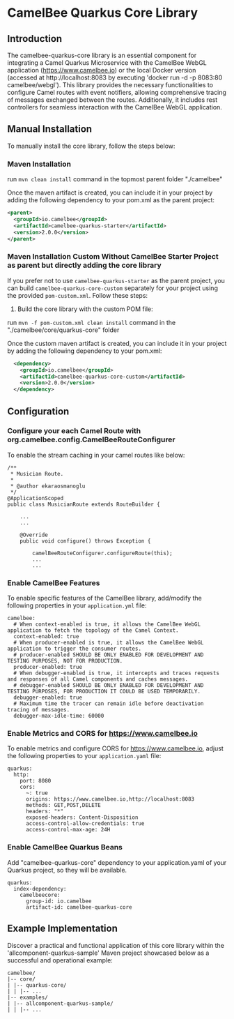 # CamelBee Quarkus Core Library

## Introduction

The camelbee-quarkus-core library is an essential component for integrating a Camel Quarkus Microservice with the CamelBee WebGL application (https://www.camelbee.io) or the local Docker version (accessed at http://localhost:8083 by executing 'docker run -d -p 8083:80 camelbee/webgl'). 
This library provides the necessary functionalities to configure Camel routes with event notifiers, allowing comprehensive tracing of messages exchanged between the routes. 
Additionally, it includes rest controllers for seamless interaction with the CamelBee WebGL application.

## Manual Installation

To manually install the core library, follow the steps below:

### Maven Installation

run `mvn clean install` command in the topmost parent folder "./camelbee"

Once the maven artifact is created, you can include it in your project by adding the following dependency to your pom.xml as the parent project:

```xml
<parent>
  <groupId>io.camelbee</groupId>
  <artifactId>camelbee-quarkus-starter</artifactId>
  <version>2.0.0</version>
</parent>
```

### Maven Installation Custom Without CamelBee Starter Project as parent but directly adding the core library

If you prefer not to use `camelbee-quarkus-starter` as the parent project, you can build `camelbee-quarkus-core-custom` separately for your project using the provided `pom-custom.xml`. Follow these steps:

1. Build the core library with the custom POM file:

run `mvn -f pom-custom.xml clean install` command in the "./camelbee/core/quarkus-core" folder

Once the custom maven artifact is created, you can include it in your project by adding the following dependency to your pom.xml:
   
```xml
  <dependency>
    <groupId>io.camelbee</groupId>
    <artifactId>camelbee-quarkus-core-custom</artifactId>
    <version>2.0.0</version>
  </dependency>
```

## Configuration

### Configure your each Camel Route with org.camelbee.config.CamelBeeRouteConfigurer

To enable the stream caching in your camel routes like below:

```
/**
 * Musician Route.
 *
 * @author ekaraosmanoglu
 */
@ApplicationScoped
public class MusicianRoute extends RouteBuilder {

    ...
    ...

    @Override
    public void configure() throws Exception {

        camelBeeRouteConfigurer.configureRoute(this);
        ...
        ...
```

### Enable CamelBee Features

To enable specific features of the CamelBee library, add/modify the following properties in your `application.yml` file:

```
camelbee:
  # When context-enabled is true, it allows the CamelBee WebGL application to fetch the topology of the Camel Context.
  context-enabled: true
  # When producer-enabled is true, it allows the CamelBee WebGL application to trigger the consumer routes.
  # producer-enabled SHOULD BE ONLY ENABLED FOR DEVELOPMENT AND TESTING PURPOSES, NOT FOR PRODUCTION.
  producer-enabled: true
  # When debugger-enabled is true, it intercepts and traces requests and responses of all Camel components and caches messages.
  # debugger-enabled SHOULD BE ONLY ENABLED FOR DEVELOPMENT AND TESTING PURPOSES, FOR PRODUCTION IT COULD BE USED TEMPORARILY.
  debugger-enabled: true
  # Maximum time the tracer can remain idle before deactivation tracing of messages.
  debugger-max-idle-time: 60000
```


### Enable Metrics and CORS for https://www.camelbee.io

To enable metrics and configure CORS for https://www.camelbee.io, adjust the following properties to your `application.yaml` file:

```
quarkus:
  http:
    port: 8080
    cors:
      ~: true
      origins: https://www.camelbee.io,http://localhost:8083
      methods: GET,POST,DELETE
      headers: "*"
      exposed-headers: Content-Disposition
      access-control-allow-credentials: true
      access-control-max-age: 24H
```

### Enable CamelBee Quarkus Beans

Add "camelbee-quarkus-core" dependency to your application.yaml of your Quarkus project, so they will be available.

```
quarkus:
  index-dependency:
    camelbeecore:
      group-id: io.camelbee
      artifact-id: camelbee-quarkus-core
```

## Example Implementation

Discover a practical and functional application of this core library within the 'allcomponent-quarkus-sample' Maven project showcased below as a successful and operational example:

```shell
camelbee/
|-- core/
| |-- quarkus-core/
| | |-- ...
|-- examples/
| |-- allcomponent-quarkus-sample/
| | |-- ...
```
